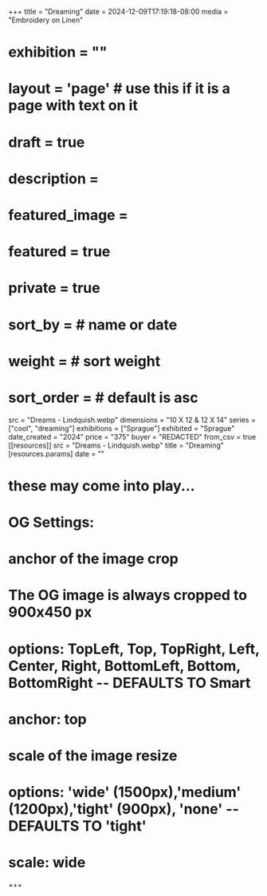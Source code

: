 +++
title = "Dreaming"
date = 2024-12-09T17:19:18-08:00
media = "Embroidery on Linen"
# exhibition = ""
# layout = 'page' # use this if it is a page with text on it
# draft = true
# description = 
# featured_image = 
# featured = true
# private = true
# sort_by = # name or date
# weight = # sort weight
# sort_order = # default is asc
src = "Dreams - Lindquish.webp"
dimensions = "10 X 12 & 12 X 14"
  series = ["cool", "dreaming"]
    exhibitions = ["Sprague"]
  exhibited = "Sprague"
date_created = "2024"
price = "375"
buyer = "REDACTED"
from_csv = true
[[resources]]
  src = "Dreams - Lindquish.webp"
  title = "Dreaming"
  [resources.params]
  date = ""

# these may come into play...
# OG Settings:
# anchor of the image crop 
#   The OG image is always cropped to 900x450 px
#   options: TopLeft, Top, TopRight, Left, Center, Right, BottomLeft, Bottom, BottomRight -- DEFAULTS TO Smart
# anchor: top
# scale of the image resize 
#   options: 'wide' (1500px),'medium' (1200px),'tight' (900px), 'none' -- DEFAULTS TO 'tight'
# scale: wide 
+++